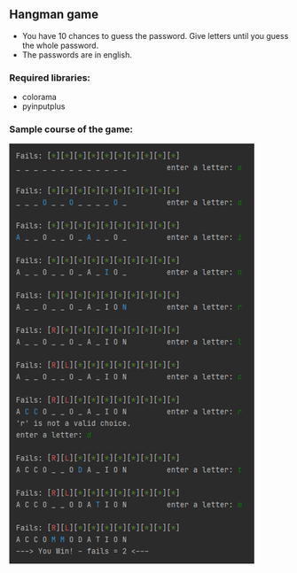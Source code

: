 ## Hangman game
* You have 10 chances to guess the password. Give letters until you guess the whole password.
* The passwords are in english.

### Required libraries:
- colorama
- pyinputplus

### Sample course of the game:
![game](hangman.png)
